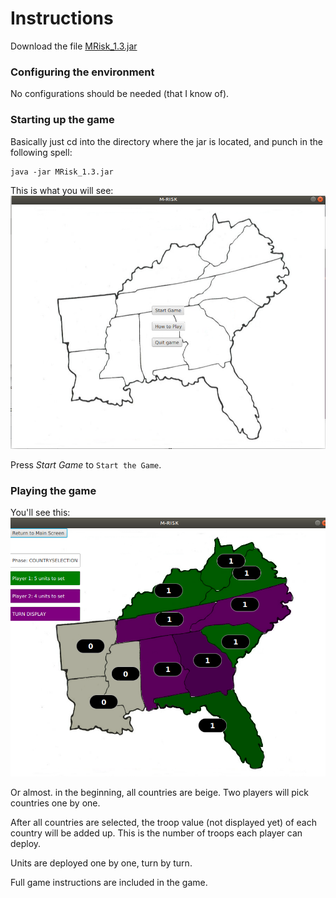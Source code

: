 # Instructions

Download the file [MRisk_1.3.jar](https://github.com/learntopilk/ot_harjoitustyo/releases/download/1.3/MRisk-1.3.jar )

### Configuring the environment

No configurations should be needed (that I know of).

### Starting up the game

Basically just cd into the directory where the jar is located, and punch in the following spell:

```
java -jar MRisk_1.3.jar
```

This is what you will see:
![Start screen](startscreen.png)

Press _Start Game_ to `Start the Game`.

### Playing the game
You'll see this:
![Game screen](countryselection.png)

Or almost. in the beginning, all countries are beige. Two players will pick countries one by one.

After all countries are selected, the troop value (not displayed yet) of each country will be added up. This is the number of troops each player can deploy.

Units are deployed one by one, turn by turn.

Full game instructions are included in the game.
